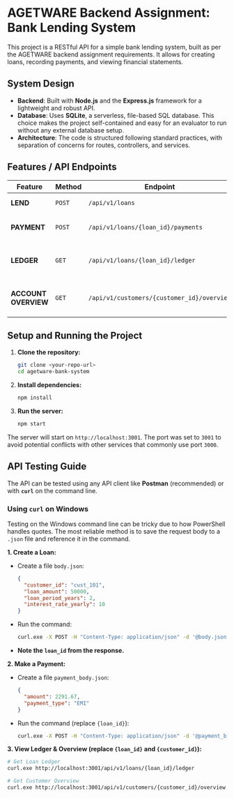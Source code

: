 # AGETWARE Backend Assignment: Bank Lending System

This project is a RESTful API for a simple bank lending system, built as per the AGETWARE backend assignment requirements. It allows for creating loans, recording payments, and viewing financial statements.

## System Design

-   **Backend**: Built with **Node.js** and the **Express.js** framework for a lightweight and robust API.
-   **Database**: Uses **SQLite**, a serverless, file-based SQL database. This choice makes the project self-contained and easy for an evaluator to run without any external database setup.
-   **Architecture**: The code is structured following standard practices, with separation of concerns for routes, controllers, and services.

## Features / API Endpoints

| Feature            | Method | Endpoint                             | Description                       |
| ------------------ | ------ | ------------------------------------ | --------------------------------- |
| **LEND** | `POST` | `/api/v1/loans`                      | Create a new loan.                |
| **PAYMENT** | `POST` | `/api/v1/loans/{loan_id}/payments`   | Record a payment for a loan.      |
| **LEDGER** | `GET`  | `/api/v1/loans/{loan_id}/ledger`     | View transaction history for a loan. |
| **ACCOUNT OVERVIEW** | `GET`  | `/api/v1/customers/{customer_id}/overview` | Get a summary of all loans for a customer. |

## Setup and Running the Project

1.  **Clone the repository:**
    ```bash
    git clone <your-repo-url>
    cd agetware-bank-system
    ```

2.  **Install dependencies:**
    ```bash
    npm install
    ```

3.  **Run the server:**
    ```bash
    npm start
    ```

The server will start on `http://localhost:3001`. The port was set to `3001` to avoid potential conflicts with other services that commonly use port `3000`.

## API Testing Guide

The API can be tested using any API client like **Postman** (recommended) or with **`curl`** on the command line.

### Using `curl` on Windows

Testing on the Windows command line can be tricky due to how PowerShell handles quotes. The most reliable method is to save the request body to a `.json` file and reference it in the command.

**1. Create a Loan:**
   - Create a file `body.json`:
     ```json
     {
       "customer_id": "cust_101",
       "loan_amount": 50000,
       "loan_period_years": 2,
       "interest_rate_yearly": 10
     }
     ```
   - Run the command:
     ```bash
     curl.exe -X POST -H "Content-Type: application/json" -d '@body.json' http://localhost:3001/api/v1/loans
     ```
   - **Note the `loan_id` from the response.**

**2. Make a Payment:**
   - Create a file `payment_body.json`:
     ```json
     {
       "amount": 2291.67,
       "payment_type": "EMI"
     }
     ```
   - Run the command (replace `{loan_id}`):
     ```bash
     curl.exe -X POST -H "Content-Type: application/json" -d '@payment_body.json' http://localhost:3001/api/v1/loans/{loan_id}/payments
     ```

**3. View Ledger & Overview (replace `{loan_id}` and `{customer_id}`):**
   ```bash
   # Get Loan Ledger
   curl.exe http://localhost:3001/api/v1/loans/{loan_id}/ledger

   # Get Customer Overview
   curl.exe http://localhost:3001/api/v1/customers/{customer_id}/overview
   ```
